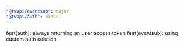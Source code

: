 ```yaml
---
"@twapi/eventsub": major
"@twapi/auth": minor
---
```


feat(auth): always returning an user access token
feat(eventsub): using custom auth solution
